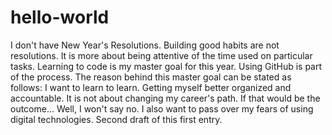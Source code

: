# hello-world
I don't have New Year's Resolutions. 
Building good habits are not resolutions. 
It is more about being attentive of the time used on particular tasks. 
Learning to code is my master goal for this year.
Using GitHub is part of the process.
The reason behind this master goal can be stated as follows:
I want to learn to learn. Getting myself better organized and accountable.
It is not about changing my career's path. If that would be the outcome... Well, I won't say no.
I also want to pass over my fears of using digital technologies. 
Second draft of this first entry.
